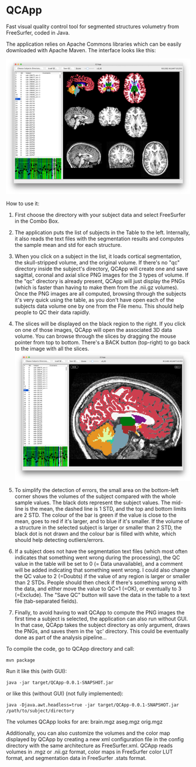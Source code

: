 # QCApp
Fast visual quality control tool for segmented structures volumetry from FreeSurfer, coded in Java.

The application relies on Apache Commons libraries which can be easily downloaded with Apache Maven. The interface looks like this:

![Screenshot](/images/QCApp.png)

How to use it:

1. First choose the directory with your subject data and select FreeSurfer in the Combo Box.
2. The application puts the list of subjects in the Table to the left. Internally, it also reads the text files with the segmentation results and computes the sample mean and std for each structure.
3. When you click on a subject in the list, it loads cortical segmentation, the skull-stripped volume, and the original volume. If there's no "qc" directory inside the subject's directory, QCApp will create one and save sagittal, coronal and axial slice PNG images for the 3 types of volume. If the "qc" directory is already present, QCApp will just display the PNGs (which is faster than having to make them from the .nii.gz volumes). Once the PNG images are all computed, browsing through the subjects it's very quick using the table, as you don't have open each of the subjects data volume one by one from the File menu. This should help people to QC their data rapidly.
4. The slices will be displayed on the black region to the right. If you click on one of those images, QCApp will open the associated 3D data volume. You can browse through the slices by dragging the mouse pointer from top to bottom. There's a BACK button (top-right) to go back to the image with all the slices. ![Screenshot](/images/QCApp-slice.png)

5. To simplify the detection of errors, the small area on the bottom-left corner shows the volumes of the subject compared with the whole sample values. The black dots represent the subject values. The mid-line is the mean, the dashed line is 1 STD, and the top and bottom limits are 2 STD. The colour of the bar is green if the value is close to the mean, goes to red if it's larger, and to blue if it's smaller. If the volume of a structure in the selected subject is larger or smaller than 2 STD, the black dot is not drawn and the colour bar is filled with white, which should help detecting outliers/errors.
6. If a subject does not have the segmentation text files (which most often indicates that something went wrong during the processing), the QC value in the table will be set to 0 (= Data unavailable), and a comment will be added indicating that something went wrong. I could also change the QC value to 2 (=Doubts) if the value of any region is larger or smaller than 2 STDs. People should then check if there's something wrong with the data, and either move the value to QC=1 (=OK), or eventually to 3 (=Exclude). The "Save QC" button will save the data in the table to a text file (tab-separated fields).
7. Finally, to avoid having to wait QCApp to compute the PNG images the first time a subject is selected, the application can also run without GUI. In that case, QCApp takes the subject directory as only argument, draws the PNGs, and saves them in the 'qc' directory. This could be eventually done as part of the analysis pipeline...

To compile the code, go to QCApp directory and call:

    mvn package

Run it like this (with GUI):

    java -jar target/QCApp-0.0.1-SNAPSHOT.jar

or like this (without GUI) (not fully implemented):

    java -Djava.awt.headless=true -jar target/QCApp-0.0.1-SNAPSHOT.jar /path/to/subject/directory

The volumes QCApp looks for are:
    brain.mgz
    aseg.mgz
    orig.mgz

Additionally, you can also customize the volumes and the color map displayed by QCApp by creating a new xml configuration file in the config directory with the same architecture as FreeSurfer.xml. QCApp reads volumes in .mgz or .nii.gz format, color maps in FreeSurfer color LUT format, and segmentation data in FreeSurfer .stats format.